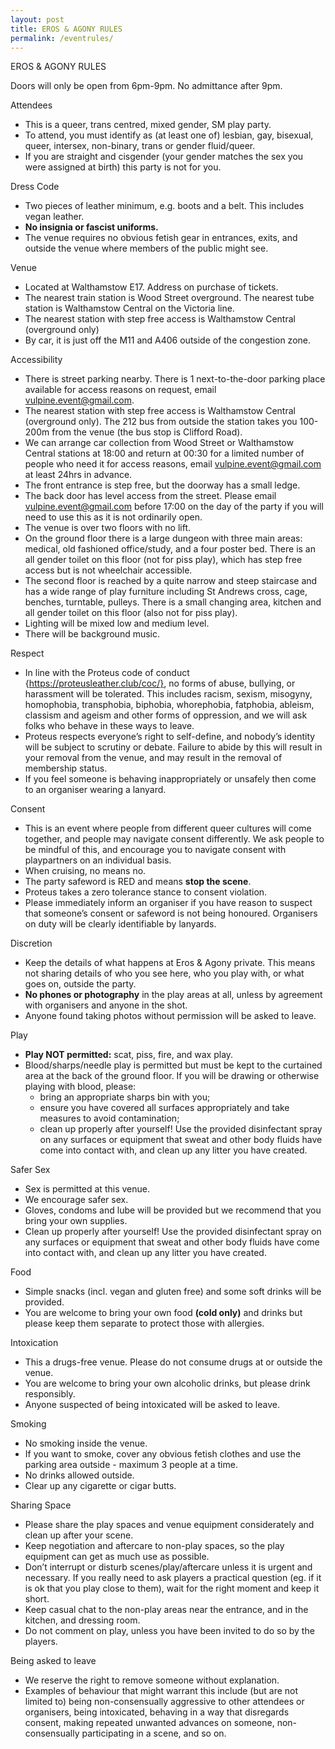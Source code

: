 ```yaml
---
layout: post
title: EROS & AGONY RULES
permalink: /eventrules/
---
```



EROS & AGONY RULES


Doors will only be open from 6pm-9pm. No admittance after 9pm.

Attendees
- This is a queer, trans centred, mixed gender, SM play party.
- To attend, you must identify as (at least one of) lesbian, gay, bisexual, queer, intersex, non-binary, trans or gender fluid/queer.
- If you are straight and cisgender (your gender matches the sex you were assigned at birth) this party is not for you.


Dress Code
- Two pieces of leather minimum, e.g. boots and a belt. This includes vegan leather.
- **No insignia or fascist uniforms.**
- The venue requires no obvious fetish gear in entrances, exits, and outside the venue where members of the public might see.

  

Venue
- Located at Walthamstow E17. Address on purchase of tickets.
- The nearest train station is Wood Street overground. The nearest tube station is Walthamstow Central on the Victoria line.
- The nearest station with step free access is Walthamstow Central (overground only)
- By car, it is just off the M11 and A406 outside of the congestion zone.


Accessibility
- There is street parking nearby. There is 1 next-to-the-door parking place available for access reasons on request, email vulpine.event@gmail.com.
- The nearest station with step free access is Walthamstow Central (overground only). The 212 bus from outside the station takes you 100-200m from the venue (the bus stop is Clifford Road).
- We can arrange car collection from Wood Street or Walthamstow Central stations at 18:00 and return at 00:30 for a limited number of people who need it for access reasons, email vulpine.event@gmail.com at least 24hrs in advance.
- The front entrance is step free, but the doorway has a small ledge.
- The back door has level access from the street. Please email vulpine.event@gmail.com before 17:00 on the day of the party if you will need to use this as it is not ordinarily open.
- The venue is over two floors with no lift.
- On the ground floor there is a large dungeon with three main areas: medical, old fashioned office/study, and a four poster bed. There is an all gender toilet on this floor (not for piss play), which has step free access but is not wheelchair accessible.
- The second floor is reached by a quite narrow and steep staircase and has a wide range of play furniture including St Andrews cross, cage, benches, turntable, pulleys. There is a small changing area, kitchen and all gender toilet on this floor (also not for piss play).
- Lighting will be mixed low and medium level.
- There will be background music.

Respect
- In line with the Proteus code of conduct {https://proteusleather.club/coc/}, no forms of abuse, bullying, or harassment will be tolerated. This includes racism, sexism, misogyny, homophobia, transphobia, biphobia, whorephobia, fatphobia, ableism, classism and ageism and other forms of oppression, and we will ask folks who behave in these ways to leave.
- Proteus respects everyone’s right to self-define, and nobody’s identity will be subject to scrutiny or debate. Failure to abide by this will result in your removal from the venue, and may result in the removal of membership status.
- If you feel someone is behaving inappropriately or unsafely then come to an organiser wearing a lanyard.

Consent
- This is an event where people from different queer cultures will come together, and people may navigate consent differently. We ask people to be mindful of this, and encourage you to navigate consent with playpartners on an individual basis.
- When cruising, no means no.
- The party safeword is RED and means **stop the scene**.
- Proteus takes a zero tolerance stance to consent violation.
- Please immediately inform an organiser if you have reason to suspect that someone’s consent or safeword is not being honoured. Organisers on duty will be clearly identifiable by lanyards.


Discretion
- Keep the details of what happens at Eros & Agony private. This means not sharing details of who you see here, who you play with, or what goes on, outside the party.
- **No phones or photography** in the play areas at all, unless by agreement with organisers and anyone in the shot.
- Anyone found taking photos without permission will be asked to leave.

  

Play
- **Play NOT permitted:** scat, piss, fire, and wax play.
- Blood/sharps/needle play is permitted but must be kept to the curtained area at the back of the ground floor. If you will be drawing or otherwise playing with blood, please:
	- bring an appropriate sharps bin with you;
	- ensure you have covered all surfaces appropriately and take measures to avoid contamination;
	- clean up properly after yourself! Use the provided disinfectant spray on any surfaces or equipment that sweat and other body fluids have come into contact with, and clean up any litter you have created.

  

Safer Sex

- Sex is permitted at this venue.
- We encourage safer sex.
- Gloves, condoms and lube will be provided but we recommend that you bring your own supplies.
- Clean up properly after yourself! Use the provided disinfectant spray on any surfaces or equipment that sweat and other body fluids have come into contact with, and clean up any litter you have created.

  

Food
- Simple snacks (incl. vegan and gluten free) and some soft drinks will be provided.
- You are welcome to bring your own food **(cold only)** and drinks but please keep them separate to protect those with allergies.

  

Intoxication
- This a drugs-free venue. Please do not consume drugs at or outside the venue.
- You are welcome to bring your own alcoholic drinks, but please drink responsibly.
- Anyone suspected of being intoxicated will be asked to leave.

  

Smoking
- No smoking inside the venue.
- If you want to smoke, cover any obvious fetish clothes and use the parking area outside - maximum 3 people at a time.
- No drinks allowed outside.
- Clear up any cigarette or cigar butts.


Sharing Space
- Please share the play spaces and venue equipment considerately and clean up after your scene.
- Keep negotiation and aftercare to non-play spaces, so the play equipment can get as much use as possible.
- Don’t interrupt or disturb scenes/play/aftercare unless it is urgent and necessary. If you really need to ask players a practical question (eg. if it is ok that you play close to them), wait for the right moment and keep it short.
- Keep casual chat to the non-play areas near the entrance, and in the kitchen, and dressing room.
- Do not comment on play, unless you have been invited to do so by the players.

Being asked to leave
- We reserve the right to remove someone without explanation.
- Examples of behaviour that might warrant this include (but are not limited to) being non-consensually aggressive to other attendees or organisers, being intoxicated, behaving in a way that disregards consent, making repeated unwanted advances on someone, non- consensually participating in a scene, and so on.